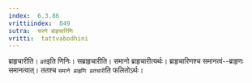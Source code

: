 ```yaml
---
index:  6.3.86
vrittiindex:  849
sutra:  चरणे ब्राहृचारिणि
vritti:  tattvabodhini 
---
```


ब्राहृचारीति। `व्रते`इति णिनिः। सब्राहृचारीति। समानो ब्राहृचारीत्यर्थः। ब्राहृचारिणश्च समानत्वं--ब्राहृणः समानत्वात्। ततश्च `समाने ब्राहृणि व्रतचारी`ति फलितोऽर्थः।

